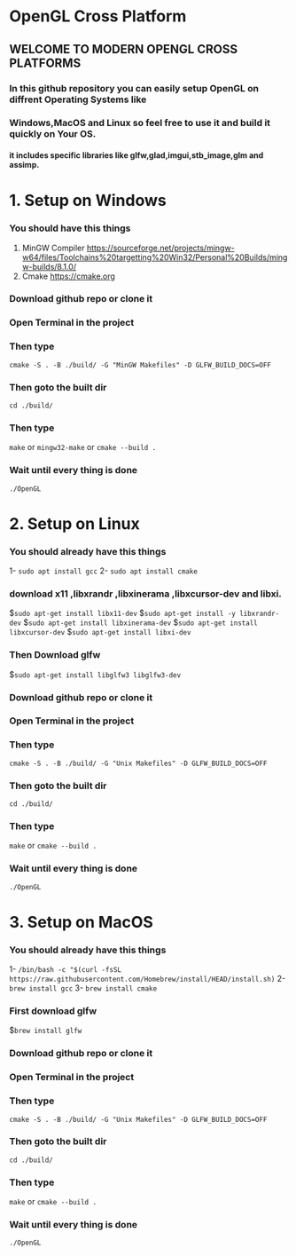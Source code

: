 # OpenGL Cross Platform
## WELCOME TO MODERN OPENGL CROSS PLATFORMS
### In this github repository you can easily setup OpenGL on diffrent Operating Systems like
### Windows,MacOS and Linux so feel free to use it and build it quickly on Your OS.
#### it includes specific libraries like glfw,glad,imgui,stb_image,glm and assimp.
# 1. Setup on Windows

### You should have this things
1. MinGW Compiler https://sourceforge.net/projects/mingw-w64/files/Toolchains%20targetting%20Win32/Personal%20Builds/mingw-builds/8.1.0/
2. Cmake https://cmake.org


### Download github repo or clone it
### Open Terminal in the project
### Then type 
`cmake -S . -B ./build/ -G "MinGW Makefiles" -D GLFW_BUILD_DOCS=OFF`
### Then goto the built dir
`cd ./build/`
### Then type
`make` or `mingw32-make` or `cmake --build .`
### Wait until every thing is done
`./OpenGL`

# 2. Setup on Linux 
### You should already have this things

1- `sudo apt install gcc`
2- `sudo apt install cmake`

### download x11 ,libxrandr ,libxinerama ,libxcursor-dev and libxi.
$`sudo apt-get install libx11-dev`
$`sudo apt-get install -y libxrandr-dev`
$`sudo apt-get install libxinerama-dev`
$`sudo apt-get install libxcursor-dev`
$`sudo apt-get install libxi-dev`
### Then Download glfw
$`sudo apt-get install libglfw3 libglfw3-dev`

### Download github repo or clone it
### Open Terminal in the project
### Then type 
`cmake -S . -B ./build/ -G "Unix Makefiles" -D GLFW_BUILD_DOCS=OFF`
### Then goto the built dir
`cd ./build/`
### Then type
`make` or `cmake --build .`
### Wait until every thing is done
`./OpenGL`


# 3. Setup on MacOS 
### You should already have this things

1- `/bin/bash -c "$(curl -fsSL https://raw.githubusercontent.com/Homebrew/install/HEAD/install.sh)`
2- `brew install gcc`
3- `brew install cmake`

### First download glfw
$`brew install glfw`
### Download github repo or clone it
### Open Terminal in the project
### Then type 
`cmake -S . -B ./build/ -G "Unix Makefiles" -D GLFW_BUILD_DOCS=OFF`
### Then goto the built dir
`cd ./build/`
### Then type
`make` or `cmake --build .`
### Wait until every thing is done
`./OpenGL`
